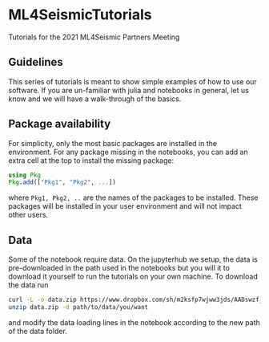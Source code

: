 # ML4SeismicTutorials

Tutorials for the 2021 ML4Seismic Partners Meeting


## Guidelines

This series of tutorials is meant to show simple examples of how to use our software. If you are un-familiar with julia and notebooks in general, let us know and we will have a walk-through of the basics.

## Package availability

For simplicity, only the most basic packages are installed in the environment. For any package missing in the notebooks, you can add an extra cell at the top to install the missing package:

```julia
using Pkg
Pkg.add(["Pkg1", "Pkg2", ...])
```

where `Pkg1, Pkg2, ..` are the names of the packages to be installed. These packages will be installed in your user environment and will not impact other users.

## Data

Some of the notebook require data. On the jupyterhub we setup, the data is pre-downloaded in the path used in the notebooks but you will it to download it yourself to run the tutorials on your own machine. To download the data run
```bash
curl -L -o data.zip https://www.dropbox.com/sh/m2ksfp7wjww3jds/AADswzf_8ZdMiDW-nmrLNgJ0a?dl=0
unzip data.zip -d path/to/data/you/want
```

and modify the data loading lines in the notebook according to the new path of the data folder.

